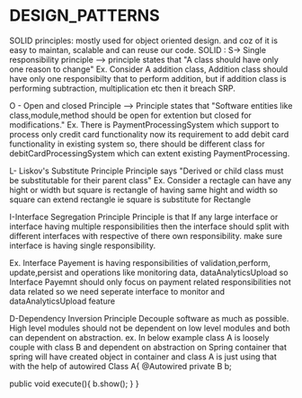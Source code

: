 # DESIGN_PATTERNS

SOLID principles: mostly used for object oriented design. and coz of it is easy to maintan, scalable and can reuse our code.
SOLID : S-> Single responsibility principle --> principle states that "A class should have only one reason to change"
Ex. Consider A addition class, Addition class should have only one responsibilty that to perform addition, but if addition class is performing subtraction, multiplication etc then it breach SRP.

O - Open and closed Principle --> Principle states that "Software entities like class,module,method should be open for extention but closed for modifications." 
Ex. There is PaymentProcessingSystem which support to process only credit card functionality now its requirement to add debit card functionality in existing system so, there should be different class for debitCardProcessingSystem which can extent existing PaymentProcessing.

L- Liskov's Substitute Principle
Principle says "Derived or child class must be substitutable for their parent class"
Ex. Consider a rectagle can have any hight or width but square is rectangle of having same hight and width so square can extend rectangle ie square is substitute for Rectangle

I-Interface Segregation Principle
Principle is that If any large interface or interface having multiple responsibilities then the interface should split with different interfaces with respective of there own responsibility. make sure interface is having single responsibility.

Ex. Interface Payement is having responsibilities of validation,perform, update,persist and operations like monitoring data, dataAnalyticsUpload so Interface Payemnt should only focus on payment related responsibilities not data related so we need seperate interface to monitor and dataAnalyticsUpload feature

D-Dependency Inversion Principle
Decouple software as much as possible. High level modules should not be dependent on low level modules and both can dependent on abstraction.
ex. In below example class A is loosely couple with class B and dependent on abstraction on Spring container that spring will have created object in container and class A is just using that with the help of autowired
Class A{
 @Autowired
 private B b;

 public void execute(){
 b.show();
 }
}
